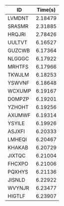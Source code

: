 |ID|Time(s)|
|-|-|
|LVMDNT|2.18479|
|SRASMR|2.31885|
|HRQJRI|2.78426|
|UULTVT|6.16527|
|GUZCWB|6.17364|
|NLGGGC|6.17922|
|MRHTFS|6.17966|
|TKWJLM|6.18253|
|YSWVNF|6.18648|
|WCXUMP|6.19167|
|DOMPZP|6.19201|
|YZHOHT|6.19256|
|AXUMWF|6.19314|
|YSYILE|6.19926|
|ASJXFI|6.20333|
|LMHEQI|6.20467|
|KHAKAB|6.20729|
|JIXTQC|6.21004|
|FHCXPO|6.21006|
|PQXHYS|6.21136|
|JISNLD|6.22922|
|WVYNJR|6.23477|
|HIGTLF|6.23907|
